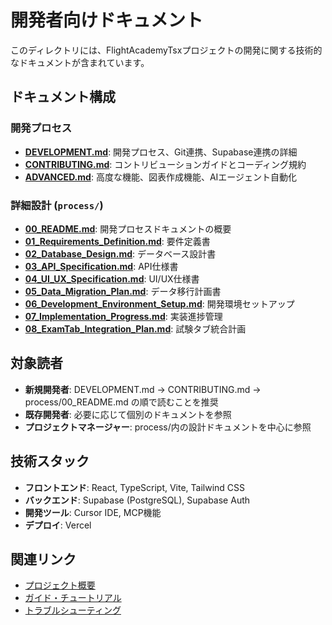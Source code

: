 # 開発者向けドキュメント

このディレクトリには、FlightAcademyTsxプロジェクトの開発に関する技術的なドキュメントが含まれています。

## ドキュメント構成

### 開発プロセス
- **[DEVELOPMENT.md](./DEVELOPMENT.md)**: 開発プロセス、Git連携、Supabase連携の詳細
- **[CONTRIBUTING.md](./CONTRIBUTING.md)**: コントリビューションガイドとコーディング規約
- **[ADVANCED.md](./ADVANCED.md)**: 高度な機能、図表作成機能、AIエージェント自動化

### 詳細設計 (`process/`)
- **[00_README.md](./process/00_README.md)**: 開発プロセスドキュメントの概要
- **[01_Requirements_Definition.md](./process/01_Requirements_Definition.md)**: 要件定義書
- **[02_Database_Design.md](./process/02_Database_Design.md)**: データベース設計書
- **[03_API_Specification.md](./process/03_API_Specification.md)**: API仕様書
- **[04_UI_UX_Specification.md](./process/04_UI_UX_Specification.md)**: UI/UX仕様書
- **[05_Data_Migration_Plan.md](./process/05_Data_Migration_Plan.md)**: データ移行計画書
- **[06_Development_Environment_Setup.md](./process/06_Development_Environment_Setup.md)**: 開発環境セットアップ
- **[07_Implementation_Progress.md](./process/07_Implementation_Progress.md)**: 実装進捗管理
- **[08_ExamTab_Integration_Plan.md](./process/08_ExamTab_Integration_Plan.md)**: 試験タブ統合計画

## 対象読者

- **新規開発者**: DEVELOPMENT.md → CONTRIBUTING.md → process/00_README.md の順で読むことを推奨
- **既存開発者**: 必要に応じて個別のドキュメントを参照
- **プロジェクトマネージャー**: process/内の設計ドキュメントを中心に参照

## 技術スタック

- **フロントエンド**: React, TypeScript, Vite, Tailwind CSS
- **バックエンド**: Supabase (PostgreSQL), Supabase Auth
- **開発ツール**: Cursor IDE, MCP機能
- **デプロイ**: Vercel

## 関連リンク

- [プロジェクト概要](../README.md)
- [ガイド・チュートリアル](../guides/)
- [トラブルシューティング](../troubleshooting/) 